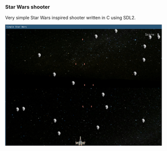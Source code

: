### Star Wars shooter
Very simple Star Wars inspired shooter written in C using SDL2.

<img src="./images/game_screenshot.png" width="800"/>